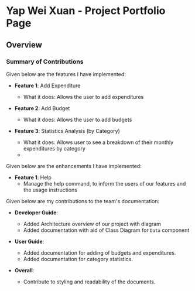 # Yap Wei Xuan - Project Portfolio Page

## Overview

### Summary of Contributions
Given below are the features I have implemented:

* **Feature 1**: Add Expenditure
  * What it does: Allows the user to add expenditures

* **Feature 2**: Add Budget
  * What it does: Allows the user to add budgets

* **Feature 3**: Statistics Analysis (by Category)
  * What it does: Allows user to see a breakdown of their monthly expenditures by category
  * 

Given below are the enhancements I have implemented:

* **Feature 1**: Help
  * Manage the help command, to inform the users of our features and the usage instructions

Given below are my contributions to the team's documentation:

* **Developer Guide**:
  * Added Architecture overview of our project with diagram
  * Added documentation with aid of Class Diagram for `Data` component

* **User Guide**:
  * Added documentation for adding of budgets and expenditures.
  * Added documentation for category statistics.

* **Overall**: 
  * Contribute to styling and readability of the documents.
